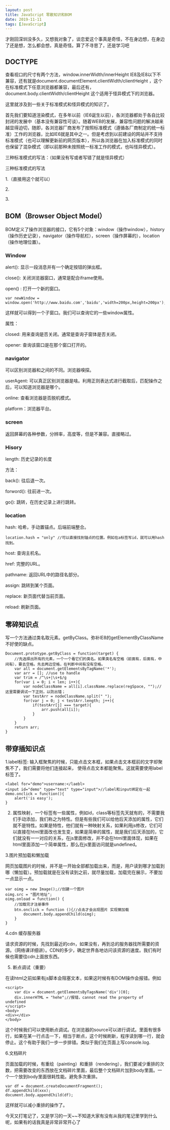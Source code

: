 ```yaml
---
layout: post
title: JavaScript 零散知识和BOM
date: 2019-11-11
tags: [JavaScript]
---
```


才刚回深圳没多久，又想我对象了，谈恋爱这个事真是奇怪，不在身边想，在身边了还是想，怎么都会想，真是奇怪。算了不寻思了，还是学习吧

## DOCTYPE

查看视口的尺寸有两个方法，window.innerWidth/innerHeight IE8及IE8以下不兼容，还有就是document.documentElement.clientWidth/clientHeight ，这个在标准模式下任意浏览器都兼容，最后还有，document.body.clientWidth/clientHeight 这个适用于怪异模式下的浏览器。

这里就涉及到一些关于标准模式和怪异模式的知识了。 

首先我们要知道渲染模式，在多年以前（IE6诞生以前），各浏览器都处于各自比较封闭的发展中（基本没有兼容性可谈）。随着WEB的发展，兼容性问题的解决越来越显得迫切，随即，各浏览器厂商发布了按照标准模式（遵循各厂商制定的统一标准）工作的浏览器，比如IE6就是其中之一。但是考虑到以前建设的网站并不支持标准模式（也可以理解更新前的网页版本），所以各浏览器在加入标准模式的同时也保留了混杂模式（即以前那种未按照统一标准工作的模式，也叫怪异模式）。

三种标准模式的写法：（如果没有写或者写错了就是怪异模式）

三种标准模式的写法

1.<!DOCTYPE html>（直接用这个就可以）

2.<!DOCTYPE HTML PUBLIC "-//W3C//DTD HTML 4.01//EN" "http://www.w3.org/TR/html4/strict.dtd">

3.<!DOCTYPE html PUBLIC "-//W3C//DTD XHTML 1.0 Strict//EN" "http://www.w3.org/TR/xhtml1/DTD/xhtml1-strict.dtd">

## BOM（Browser Object Model）

BOM定义了操作浏览器的接口，它有5个对象：window（操作window），history（操作历史记录），navigator（操作导航栏），screen（操作屏幕的），location（操作地理位置）。

### Window 

alert(): 显示一段消息并有一个确定按钮的弹出框。

close(): 关闭浏览器窗口，通常是配合iframe使用。

open() : 打开一个新的窗口。
	
	var newWindow = window.open('http://www.baidu.com','baidu','width=200px,height=200px');
	
这样就可以得到一个子窗口。我们可以查询它的一些window属性。

属性：

closed: 用来查询是否关闭。通常是查询子窗体是否关闭。

opener: 查询该窗口是在那个窗口打开的。

### navigator

可以区别浏览器和之间的不同。浏览器嗅探。

userAgent: 可以真正区别浏览器是啥。利用正则表达式进行截取后，匹配操作之后，可以知道浏览器是哪个。

online: 查看浏览器是否脱机模式。

platform：浏览器平台。

### screen

返回屏幕的各种参数，分辨率，高度等，但是不兼容。直接略过。

### Hisory

length: 历史记录的长度

方法：

back(): 往后退一次。

forword(): 往前进一次。

go(): 跳转，在历史记录上进行跳转。

### location

hash: 哈希，手动置锚点。后端前端整合。

	location.hash = "only" //可以直接找到锚点的位置。例如在a标签写id，就可以用hash找到。

host: 查询主机名。

href: 完整的URL。

pathname: 返回URL中的路径名部分。
	
assign: 跳转到某个页面。

replace: 新页面代替当前页面。

reload: 刷新页面。
	
## 零碎知识点

写一个方法通过类名取元素。getByClass。弥补IE8的getElementByClassName不好使的缺点。
	
	
	Document.prototype.getByClass = function(target) {
		//先选择出所有的元素，一个一个看它们的类名。如果类名有空格（前面有，后面有，中间有），要去空格。先去两边空格，在判断中间有没有空格。
		var all = document.getElementsByTagName('*');
		var arr = []; //use to handle
		var trim = /^\s+|\s+$/g
		for(var i = 0; i < len; i++){
			var nodeClassName = all[i].className.replace(regSpace, "");//这里需要调试一下正则，以防出错；
			var testArr = nodeClassName.split(" ");
			for(var j = 0; j < testArr.length; j++){
				if(testArr[j] === target){
					arr.push(all[i]);
				}
			}
		}
		return arr;
	}
	
## 带穿插知识点

1.label标签: 输入框聚焦的时候，只能点击文本框，如果点击文本框前的文字却聚焦不了，我们需要将他们连接起来， 使得点击文本都能聚焦。这就需要使用label标签了。
	
	<label for="demo">username:</laebl>
	<input id="demo" type="text" type="input">//label和input绑定在一起
	demo.onclick = function(){
		alert('is easy');
	}

2. 属性映射，一个标签有一些属性，例如id，class等标签先天就有的，不需要我们手动添加，我们称之为特性。但是有些我们可以给他后天添加的属性，它们就不是特性。如果是特性，他们就有一种映射关系，如果利用js修改，它们可以直接在html里面改也发生变，如果是简单的属性，就是我们后天添加的，它们就没有一一对应的关系，在js里面修改，并不会在html里面体现，如果在html里面添加一个简单属性，那么在js里面访问就是undefined。

3.图片预加载和懒加载

网页加载图片的时候，并不是一开始全部都加载出来，而是，用户读到哪才加载到哪（懒加载）。预加载就是在没有读到之前，就尽量加载，加载完在展示，不要加一点显示一点。
	
	var oimg = new Image();//创建一个图片
	oimg.src = "图片地址";
	oimg.onload = function() {
		//加载完才注册事件
		btn.onclick = function (){//点击才会出现图片 实现懒加载
			document.body.appendChild(oimg);
		}
	}

4.cdn 缓存服务器

请求资源的时候，先找到最近的cdn，如果没有，再到总的服务器找所需要的资源。（网络课详细讲）。CDN的多少，确定世界各地访问该资源的速度。我们有时候也需要往cdn上面放东西。

5. 断点调试（重要）

在读html之前如果有js脚本会阻塞文本，如果这时候有有DOM操作会报错。例如

	<script>
		var div = document.getElementsByTagsName('div')[0];
		div.innerHTML = "hehe";//报错，cannot read the property of undefined
	</script>
	<body>
	<div></div>
	</body>

这个时候我们可以使用断点调试。在浏览器的source可以进行调试。里面有很多行，如果在某一行点击一下，相当于断点，这个时候刷新，程序读到哪一行，就会停止。这个有助于我们一步一步排错。类似于我们在页面上写console.log.

6.文档碎片 

页面加载的时候，有重绘（painting）和重排（rendering），我们要减少重排的次数，把需要改变的东西放在文档碎片里面，最后整个文档碎片加到body里面。一个一个放到body里面很耗性能。避免多次重排。

	var df = document.createDocumentFragment();
	df.appendChild(xxx);
	document.body.appendChild(df);

这样就可以减小重排的操作了。

今天又打笔记了，又是学习的一天~~不知道大家有没有从我的笔记里学到什么呢，如果有的话我真是非常非常开心了




